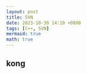 ```yaml
---
layout: post
title: SVN
date: 2023-10-30 14:10 +0800
tags: [C++, SVN]
mermaid: true
math: true
---
```

## kong